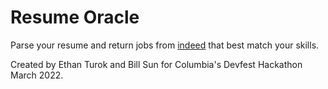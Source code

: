 # Resume Oracle

Parse your resume and return jobs from [indeed](https://www.indeed.com/) that best match your skills.

Created by Ethan Turok and Bill Sun for Columbia's Devfest Hackathon March 2022.
